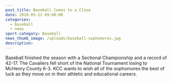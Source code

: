 ```yaml
---
post_title: Baseball Comes to a Close
date: 2018-05-21 09:00:00
categories:
  - baseball
  - news
sport-category: Baseball
news_thumb_image: /uploads/baseball-sophomores.jpg
description:
---
```


Baseball finished the season with a Sectional Championship and a record of 42-17. The Cavaliers fell short of the National Tournament losing to McHenry County 6-3. KCC wants to wish all of the sophomores the best of luck as they move on in their athletic and educational careers.
